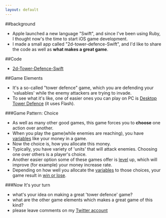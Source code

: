 ```yaml
---
layout: default
---
```


##background
* Apple launched a new language "Swift", and since I've been using Ruby, I thought now's the time to start iOS game development.
* I made a small app called "2d-tower-defence-Swift", and I'd like to share the code as well as __what makes a great game__.

##Code
* [2d-Tower-Defence-Swift](https://github.com/kenzan100/2dTowerDefence-Swift)

##Game Elements
* It's a so-called "tower defence" game, which you are defending your 'valuables' while the enemy attackers are trying to invade.
* To see what it's like, one of easier ones you can play on PC is [Desktop Tower Defence](http://armorgames.com/play/1128/desktop-tower-defense-15) (it uses Flash).

###Game Pattern: Choice
* As well as many other good games, this game forces you to __choose__ one action over another.
* When you play the game(while enemies are reaching), you have [variables](#) like your money in a game.
* Now the choice is, how you allocate this money.
* Typically, you have variety of 'units' that will attack enemies. Choosing one over others is a player's choice.
* Another easier option some of these games offer is [level](#) up, which will improve (for example) your money increase rate.
* Depending on how well you allocate the [variables](#) to those choices, your game result in [win or lose](#).

###Now It's your turn
* what's your idea on making a great 'tower defence' game?
* what are the other game elements which makes a great game of this kind?
* please leave comments on my [Twitter account](http://twitter.com/kenzan100)
